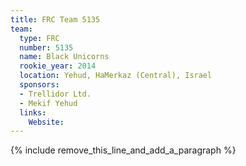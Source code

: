 ```yaml
---
title: FRC Team 5135
team:
  type: FRC
  number: 5135
  name: Black Unicorns
  rookie_year: 2014
  location: Yehud, HaMerkaz (Central), Israel
  sponsors:
  - Trellidor Ltd.
  - Mekif Yehud
  links:
    Website:
---
```


{% include remove_this_line_and_add_a_paragraph %}